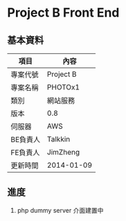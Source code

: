 ﻿# Project B Front End 

## 基本資料

項目		| 內容
-----------	| ---
專案代號	| Project B
專案名稱 	| PHOTOx1
類別 		| 網站服務
版本 		| 0.8
伺服器 		| AWS
BE負責人	| Talkkin
FE負責人	| JimZheng
更新時間	| 2014-01-09

## 進度

1. php dummy server 介面建置中
